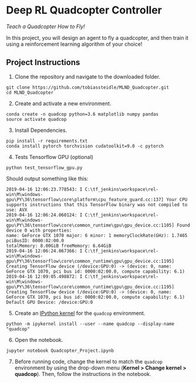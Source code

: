 # Deep RL Quadcopter Controller

*Teach a Quadcopter How to Fly!*

In this project, you will design an agent to fly a quadcopter, and then train it using a reinforcement learning algorithm of your choice! 

## Project Instructions

1. Clone the repository and navigate to the downloaded folder.

```
git clone https://github.com/tobiassteidle/MLND_Quadcopter.git
cd MLND_Quadcopter
```

2. Create and activate a new environment.

```
conda create -n quadcop python=3.6 matplotlib numpy pandas
source activate quadcop
```

3. Install Dependencies.
```
pip install -r requirements.txt
conda install pytorch torchvision cudatoolkit=9.0 -c pytorch
```

4. Tests Tensorflow GPU (optional)
```
python test_tensorflow_gpu.py
```

Should output something like this:
```
2019-04-16 12:06:23.778543: I C:\tf_jenkins\workspace\rel-win\M\windows-gpu\PY\36\tensorflow\core\platform\cpu_feature_guard.cc:137] Your CPU supports instructions that this TensorFlow binary was not compiled to use: AVX
2019-04-16 12:06:24.060124: I C:\tf_jenkins\workspace\rel-win\M\windows-gpu\PY\36\tensorflow\core\common_runtime\gpu\gpu_device.cc:1105] Found device 0 with properties:
name: GeForce GTX 1070 major: 6 minor: 1 memoryClockRate(GHz): 1.7465
pciBusID: 0000:02:00.0
totalMemory: 8.00GiB freeMemory: 6.64GiB
2019-04-16 12:06:24.067366: I C:\tf_jenkins\workspace\rel-win\M\windows-gpu\PY\36\tensorflow\core\common_runtime\gpu\gpu_device.cc:1195] Creating TensorFlow device (/device:GPU:0) -> (device: 0, name: GeForce GTX 1070, pci bus id: 0000:02:00.0, compute capability: 6.1)
2019-04-16 12:09:05.498872: I C:\tf_jenkins\workspace\rel-win\M\windows-gpu\PY\36\tensorflow\core\common_runtime\gpu\gpu_device.cc:1195] Creating TensorFlow device (/device:GPU:0) -> (device: 0, name: GeForce GTX 1070, pci bus id: 0000:02:00.0, compute capability: 6.1)
Default GPU Device: /device:GPU:0
```

5. Create an [IPython kernel](http://ipython.readthedocs.io/en/stable/install/kernel_install.html) for the `quadcop` environment. 
```
python -m ipykernel install --user --name quadcop --display-name "quadcop"
```

6. Open the notebook.
```
jupyter notebook Quadcopter_Project.ipynb
```

7. Before running code, change the kernel to match the `quadcop` environment by using the drop-down menu (**Kernel > Change kernel > quadcop**). Then, follow the instructions in the notebook.
